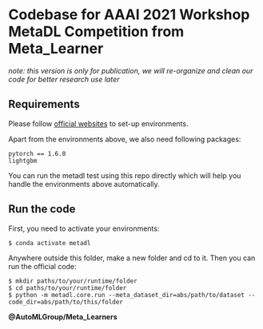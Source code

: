 # Codebase for AAAI 2021 Workshop MetaDL Competition from Meta_Learner

_note: this version is only for publication, we will re-organize and clean our code for better research use later_

## Requirements

Please follow [official websites](https://github.com/ebadrian/metadl/tree/master/starting_kit) to set-up environments. 

Apart from the environments above, we also need following packages:
```
pytorch == 1.6.0
lightgbm
```
You can run the metadl test using this repo directly which will help you handle the environments above automatically.

## Run the code

First, you need to activate your environments:
```
$ conda activate metadl
```

Anywhere outside this folder, make a new folder and cd to it. Then you can run the official code:
```
$ mkdir paths/to/your/runtime/folder
$ cd paths/to/your/runtime/folder
$ python -m metadl.core.run --meta_dataset_dir=abs/path/to/dataset --code_dir=abs/path/to/this/folder
```

__@AutoMLGroup/Meta_Learners__